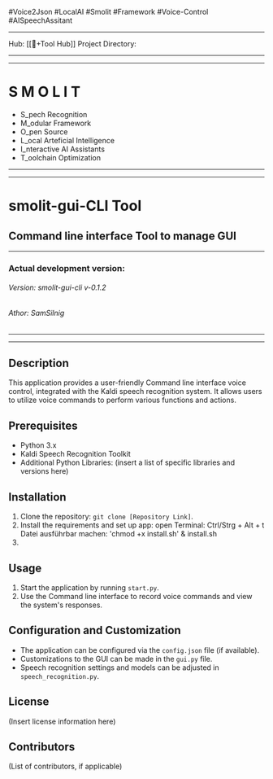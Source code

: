 #Voice2Json #LocalAI #Smolit #Framework #Voice-Control #AISpeechAssitant 

___
Hub: [[🎯+Tool Hub]]
Project Directory:
________________________________________________________________________
________________________________________________________________________
# S M O L I T #

+ S_pech Recognition
+ M_odular Framework
+ O_pen Source
+ L_ocal Arteficial Intelligence
+ I_nteractive AI Assistants
+ T_oolchain Optimization
________________________________________________________________________
________________________________________________________________________
# smolit-gui-CLI Tool
## Command line interface Tool to manage GUI
________________________________________________________________________
### Actual development version:
###### Version: smolit-gui-cli v-0.1.2
###### Athor: SamSilnig
________________________________________________________________________
________________________________________________________________________


## Description
This application provides a user-friendly Command line interface voice control, integrated with the Kaldi speech recognition system. It allows users to utilize voice commands to perform various functions and actions.

## Prerequisites
- Python 3.x
- Kaldi Speech Recognition Toolkit
- Additional Python Libraries: (insert a list of specific libraries and versions here)

## Installation
1. Clone the repository: `git clone [Repository Link]`.
2. Install the requirements and set up app: 
    open Terminal: Ctrl/Strg + Alt + t 
    Datei ausführbar machen: 'chmod +x install.sh' & install.sh 
3. 

## Usage
1. Start the application by running `start.py`.
2. Use the Command line interface to record voice commands and view the system's responses.

## Configuration and Customization
- The application can be configured via the `config.json` file (if available).
- Customizations to the GUI can be made in the `gui.py` file.
- Speech recognition settings and models can be adjusted in `speech_recognition.py`.

## License
(Insert license information here)

## Contributors
(List of contributors, if applicable)

